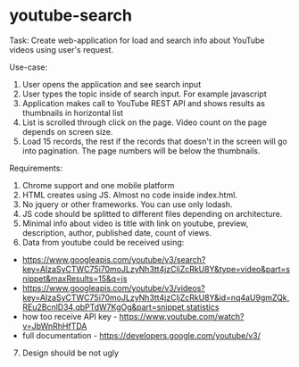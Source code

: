 # youtube-search

Task: Create web-application for load and search info about YouTube videos using user's request.

Use-case:
1. User opens the application and see search input
2. User types the topic inside of search input. For example javascript
3. Application makes call to YouTube REST API and shows results as thumbnails in horizontal list
4. List is scrolled through click on the page. Video count on the page depends on screen size. 
5. Load 15 records, the rest if the records that doesn't in the screen will go into pagination. The page numbers will be below the thumbnails.

Requirements:
1. Chrome support and one mobile platform
2. HTML creates using JS. Almost no code inside index.html.
3. No jquery or other frameworks. You can use only lodash.
4. JS code should be splitted to different files depending on architecture.
5. Minimal info about video is title with link on youtube, preview, description, author, published date, count of views.
6. Data from youtube could be received using:
- https://www.googleapis.com/youtube/v3/search?key=AIzaSyCTWC75i70moJLzyNh3tt4jzCljZcRkU8Y&type=video&part=snippet&maxResults=15&q=js
- https://www.googleapis.com/youtube/v3/videos?key=AIzaSyCTWC75i70moJLzyNh3tt4jzCljZcRkU8Y&id=nq4aU9gmZQk,REu2BcnlD34,qbPTdW7KgOg&part=snippet,statistics
- how too receive API key - https://www.youtube.com/watch?v=JbWnRhHfTDA
- full documentation - https://developers.google.com/youtube/v3/
7. Design should be not ugly
